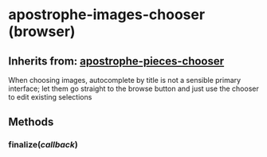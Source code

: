 # apostrophe-images-chooser (browser)
## Inherits from: [apostrophe-pieces-chooser](../apostrophe-pieces/browser-apostrophe-pieces-chooser.md)
When choosing images, autocomplete by title is not a sensible primary
interface; let them go straight to the browse button and just use the
chooser to edit existing selections


## Methods
### finalize(*callback*)

